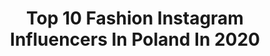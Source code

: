---
title: Top 10 Fashion Instagram Influencers In Poland In 2020
description: >-
  Find top fashion Instagram influencers in Poland in 2020. Most popular hashtags: #fashion #polishgirl #happy #smile.
platform: Instagram
profiles:
  - username: "majlenmajli"
    fullname: >-
      Milena Tyszka
    location: "Poland"
    followers: 5087
    engagement: 2256
    commentsToLikes: 0.107005
    id: ck8tarzhwstrt0j78yjkf9s5x
    verified: false
    hashtags: "#usmiech, #polskadziewczyna, #modny, #quarantinemood"
  - username: "oliwia_bugala"
    fullname: >-
      Oliwia Bugała CheersMyHeels
    location: "Poland"
    followers: 84144
    engagement: 993
    commentsToLikes: 0.052404
    id: ck5hkvrgxj4dm0i11bjopwk8q
    verified: false
    hashtags: "#makijaz, #playapaiso, #wavyhair, #love"
  - username: "carolinagawron"
    fullname: >-
      Carolina Gawron
    location: "Poland"
    followers: 16869
    engagement: 1527
    commentsToLikes: 0.062773
    id: ck5cewrm5lvb40i11ace9yf12
    verified: false
    hashtags: "#rcmemories, #berlin, #magic, #loveistheanswer"
  - username: "agnieszka.bokotaa"
    fullname: >-
      Aga
    location: "Poland"
    followers: 21474
    engagement: 913
    commentsToLikes: 0.089705
    id: ck14j07d7hywz0i196nlbxqm4
    verified: false
    hashtags: "#modnamama, #modelka, #koszula, #nails"
  - username: "mamikoyoko"
    fullname: >-
      Weronika Heck
    location: "Poland"
    followers: 778106
    engagement: 628
    commentsToLikes: 0.030690
    id: ck5c6zv9o6j5p0i11qugor9ez
    verified: true
    hashtags: "#sportbra, #voiceeffects, #samsunggalaxyzflip, #gesturecapture"
  - username: "_kolorowykwiat_"
    fullname: >-
      Małgorzata Kwiatkowska(Opara)
    location: "Poland"
    followers: 5652
    engagement: 1400
    commentsToLikes: 0.085690
    id: ck8t8f0p1k7p90j78p36x4mbv
    verified: false
    hashtags: "#bedziedobrze, #piatekpiateczekpiatunio, #wardrobe, #tastebuds"
  - username: "joaann_xo"
    fullname: >-
      Joanna 🎀
    location: "Poland"
    followers: 40384
    engagement: 863
    commentsToLikes: 0.047076
    id: ck8t3uwpo4l4p0j78ff55l1z4
    verified: false
    hashtags: "#photography, #black, #blackdress, #gorl"
  - username: "carolinee.es"
    fullname: >-
      Karolina Szymbara
    location: "Poland"
    followers: 5798
    engagement: 1351
    commentsToLikes: 0.104006
    id: ck6udqywvmn9e0j71f5n2mbts
    verified: false
    hashtags: "#kosmetykidomakija, #nails4today, #nailsofinstagram, #shoppingtime"
  - username: "ptysiablog"
    fullname: >-
      Patrycja Hoffmann
    location: "Poland"
    followers: 6828
    engagement: 1223
    commentsToLikes: 0.099121
    id: ck5zzj8vjbtur0i14nl3lleyh
    verified: false
    hashtags: "#polkadots, #makeupaccessories, #goodday, #pr"
  - username: "lucas.zavo"
    fullname: >-
      Lucas Zavo
    location: "Poland"
    followers: 20516
    engagement: 2022
    commentsToLikes: 0.048661
    id: ck5pz8trazs440i113531crak
    verified: false
    hashtags: "#saturday, #gent, #thursday, #man"
---